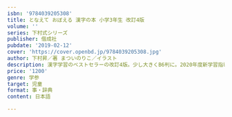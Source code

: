 ```yaml
---
isbn: '9784039205308'
title: となえて おぼえる 漢字の本 小学3年生 改訂4版
volume: ''
series: 下村式シリーズ
publisher: 偕成社
pubdate: '2019-02-12'
cover: 'https://cover.openbd.jp/9784039205308.jpg'
author: 下村昇／著 まついのりこ／イラスト
description: 漢字学習のベストセラーの改訂4版。少し大きくB6判に。2020年度新学習指導要領対応。小学3年生で習う漢字200字を学習。
price: '1200'
genre: 学参
target: 児童
format: 事・辞典
content: 日本語

---
```

